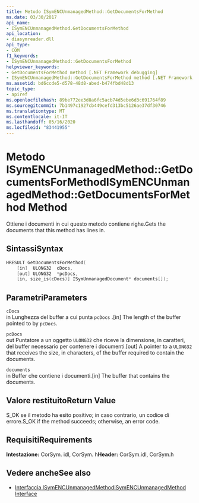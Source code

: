 ```yaml
---
title: Metodo ISymENCUnmanagedMethod::GetDocumentsForMethod
ms.date: 03/30/2017
api_name:
- ISymENCUnmanagedMethod.GetDocumentsForMethod
api_location:
- diasymreader.dll
api_type:
- COM
f1_keywords:
- ISymENCUnmanagedMethod::GetDocumentsForMethod
helpviewer_keywords:
- GetDocumentsForMethod method [.NET Framework debugging]
- ISymENCUnmanagedMethod::GetDocumentsForMethod method [.NET Framework debugging]
ms.assetid: bd6ccde5-d578-48d8-abed-b474fbd48d13
topic_type:
- apiref
ms.openlocfilehash: 89be772ee3d8a6fc5acb74d5ebe6d3c691764f89
ms.sourcegitcommit: 7b1497c1927cb449cefd313bc5126ae37df30746
ms.translationtype: MT
ms.contentlocale: it-IT
ms.lasthandoff: 05/16/2020
ms.locfileid: "83441955"
---
```

# <a name="isymencunmanagedmethodgetdocumentsformethod-method"></a><span data-ttu-id="7e48b-102">Metodo ISymENCUnmanagedMethod::GetDocumentsForMethod</span><span class="sxs-lookup"><span data-stu-id="7e48b-102">ISymENCUnmanagedMethod::GetDocumentsForMethod Method</span></span>
<span data-ttu-id="7e48b-103">Ottiene i documenti in cui questo metodo contiene righe.</span><span class="sxs-lookup"><span data-stu-id="7e48b-103">Gets the documents that this method has lines in.</span></span>  
  
## <a name="syntax"></a><span data-ttu-id="7e48b-104">Sintassi</span><span class="sxs-lookup"><span data-stu-id="7e48b-104">Syntax</span></span>  
  
```cpp  
HRESULT GetDocumentsForMethod(  
    [in]  ULONG32  cDocs,  
    [out] ULONG32  *pcDocs,
    [in, size_is(cDocs)] ISymUnmanagedDocument* documents[]);  
```  
  
## <a name="parameters"></a><span data-ttu-id="7e48b-105">Parametri</span><span class="sxs-lookup"><span data-stu-id="7e48b-105">Parameters</span></span>  
 `cDocs`  
 <span data-ttu-id="7e48b-106">in Lunghezza del buffer a cui punta `pcDocs` .</span><span class="sxs-lookup"><span data-stu-id="7e48b-106">[in] The length of the buffer pointed to by `pcDocs`.</span></span>  
  
 `pcDocs`  
 <span data-ttu-id="7e48b-107">out Puntatore a un oggetto `ULONG32` che riceve la dimensione, in caratteri, del buffer necessario per contenere i documenti.</span><span class="sxs-lookup"><span data-stu-id="7e48b-107">[out] A pointer to a `ULONG32` that receives the size, in characters, of the buffer required to contain the documents.</span></span>  
  
 `documents`  
 <span data-ttu-id="7e48b-108">in Buffer che contiene i documenti.</span><span class="sxs-lookup"><span data-stu-id="7e48b-108">[in] The buffer that contains the documents.</span></span>  
  
## <a name="return-value"></a><span data-ttu-id="7e48b-109">Valore restituito</span><span class="sxs-lookup"><span data-stu-id="7e48b-109">Return Value</span></span>  
 <span data-ttu-id="7e48b-110">S_OK se il metodo ha esito positivo; in caso contrario, un codice di errore.</span><span class="sxs-lookup"><span data-stu-id="7e48b-110">S_OK if the method succeeds; otherwise, an error code.</span></span>  
  
## <a name="requirements"></a><span data-ttu-id="7e48b-111">Requisiti</span><span class="sxs-lookup"><span data-stu-id="7e48b-111">Requirements</span></span>  
 <span data-ttu-id="7e48b-112">**Intestazione:** CorSym. idl, CorSym. h</span><span class="sxs-lookup"><span data-stu-id="7e48b-112">**Header:** CorSym.idl, CorSym.h</span></span>  
  
## <a name="see-also"></a><span data-ttu-id="7e48b-113">Vedere anche</span><span class="sxs-lookup"><span data-stu-id="7e48b-113">See also</span></span>

- [<span data-ttu-id="7e48b-114">Interfaccia ISymENCUnmanagedMethod</span><span class="sxs-lookup"><span data-stu-id="7e48b-114">ISymENCUnmanagedMethod Interface</span></span>](isymencunmanagedmethod-interface.md)
